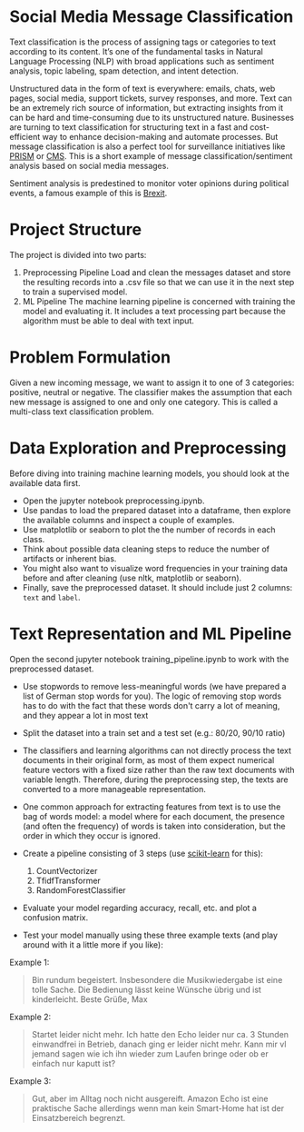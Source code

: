 # Social Media Message Classification

Text classification is the process of assigning tags or categories to text according to its content. It’s one of the fundamental tasks in Natural Language Processing (NLP) with broad applications such as sentiment analysis, topic labeling, spam detection, and intent detection.

Unstructured data in the form of text is everywhere: emails, chats, web pages, social media, support tickets, survey responses, and more. Text can be an extremely rich source of information, but extracting insights from it can be hard and time-consuming due to its unstructured nature. 
Businesses are turning to text classification for structuring text in a fast and cost-efficient way to enhance decision-making and automate processes. But message classification is also a perfect tool for surveillance initiatives like [PRISM](https://de.wikipedia.org/wiki/PRISM) or [CMS](https://en.wikipedia.org/wiki/Central_Monitoring_System).
This is a short example of message classification/sentiment analysis based on social media messages.

Sentiment analysis is predestined to monitor voter opinions during political events, a famous example of this is [Brexit](https://brexit.foraction.gr/).

# Project Structure
The project is divided into two parts:
1. Preprocessing Pipeline
Load and clean the messages dataset and store the resulting records into a .csv file so that we can use it in the next step to train a supervised model.
2. ML Pipeline
The machine learning pipeline is concerned with training the model and evaluating it. It includes a text processing part because the algorithm must be able to deal with text input.


# Problem Formulation
Given a new incoming message, we want to assign it to one of 3 categories: positive, neutral or negative. The classifier makes the assumption that each new message is assigned to one and only one category. This is called a multi-class text classification problem. 

# Data Exploration and Preprocessing
Before diving into training machine learning models, you should look at the available data first.
* Open the jupyter notebook preprocessing.ipynb.
* Use pandas to load the prepared dataset into a dataframe, then explore the available columns and inspect a couple of examples.
* Use matplotlib or seaborn to plot the  the number of records in each class.
* Think about possible data cleaning steps to reduce the number of artifacts or inherent bias.
* You might also want to visualize word frequencies in your training data before and after cleaning (use nltk, matplotlib or seaborn).
* Finally, save the preprocessed dataset. It should include just 2 columns: `text` and `label`.

# Text Representation and ML Pipeline
Open the second jupyter notebook training_pipeline.ipynb to work with the preprocessed dataset.

* Use stopwords to remove less-meaningful words (we have prepared a list of German stop words for you). The logic of removing stop words has to do with the fact that these words don't carry a lot of meaning, and they appear a lot in most text
* Split the dataset into a train set and a test set (e.g.: 80/20, 90/10 ratio)
* The classifiers and learning algorithms can not directly process the text documents in their original form, as most of them expect numerical feature vectors with a fixed size rather than the raw text documents with variable length. Therefore, during the preprocessing step, the texts are converted to a more manageable representation.
* One common approach for extracting features from text is to use the bag of words model: a model where for each document, the presence (and often the frequency) of words is taken into consideration, but the order in which they occur is ignored.

* Create a pipeline consisting of 3 steps (use [scikit-learn](https://scikit-learn.org/stable/documentation.html) for this):
  1. CountVectorizer
  2. TfidfTransformer
  3. RandomForestClassifier

* Evaluate your model regarding accuracy, recall, etc. and plot a confusion matrix.
* Test your model manually using these three example texts (and play around with it a little more if you like):

Example 1:
> Bin rundum begeistert. Insbesondere die Musikwiedergabe ist eine tolle Sache. 
> Die Bedienung lässt keine Wünsche übrig und ist kinderleicht. Beste Grüße, Max

Example 2:
> Startet leider nicht mehr. Ich hatte den Echo leider nur ca. 3 Stunden einwandfrei in Betrieb, danach ging er leider nicht mehr. 
> Kann mir vl jemand sagen wie ich ihn wieder zum Laufen bringe oder ob er einfach nur kaputt ist?

Example 3:
> Gut, aber im Alltag noch nicht ausgereift. Amazon Echo ist eine praktische Sache allerdings 
> wenn man kein Smart-Home hat ist der Einsatzbereich begrenzt.
